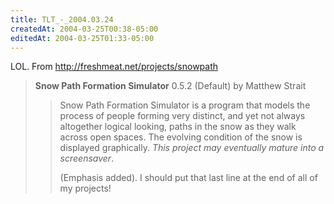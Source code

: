 ```yaml
---
title: TLT_-_2004.03.24
createdAt: 2004-03-25T00:38-05:00
editedAt: 2004-03-25T01:33-05:00
---
```


LOL. From http://freshmeat.net/projects/snowpath

<blockquote>
<b>Snow Path Formation Simulator</b> 0.5.2 (Default) by Matthew Strait<br>

<blockquote>
Snow Path Formation Simulator is a program that models the process of people forming very distinct, and yet not always altogether logical looking, paths in the snow as they walk across open spaces. The evolving condition of the snow is displayed graphically. <i>This project may eventually mature into a screensaver</i>.

(Emphasis added). I should put that last line at the end of all of my projects!

